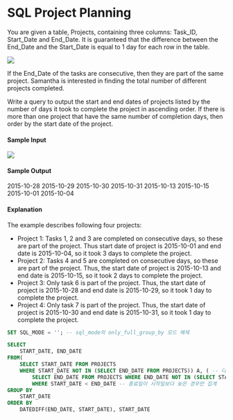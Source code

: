 # SQL Project Planning

You are given a table, Projects, containing three columns: Task_ID, Start_Date and End_Date. It is guaranteed that the difference between the End_Date and the Start_Date is equal to 1 day for each row in the table.

<img src="https://s3.amazonaws.com/hr-challenge-images/12894/1443819551-639948acc0-1.png">

If the End_Date of the tasks are consecutive, then they are part of the same project. Samantha is interested in finding the total number of different projects completed.

Write a query to output the start and end dates of projects listed by the number of days it took to complete the project in ascending order. If there is more than one project that have the same number of completion days, then order by the start date of the project.

#### Sample Input

<img src="https://s3.amazonaws.com/hr-challenge-images/12894/1443819440-1c40e943a1-2.png">

#### Sample Output

2015-10-28 2015-10-29
2015-10-30 2015-10-31
2015-10-13 2015-10-15
2015-10-01 2015-10-04

#### Explanation

The example describes following four projects:

- Project 1: Tasks 1, 2 and 3 are completed on consecutive days, so these are part of the project. Thus start date of project is 2015-10-01 and end date is 2015-10-04, so it took 3 days to complete the project.
- Project 2: Tasks 4 and 5 are completed on consecutive days, so these are part of the project. Thus, the start date of project is 2015-10-13 and end date is 2015-10-15, so it took 2 days to complete the project.
- Project 3: Only task 6 is part of the project. Thus, the start date of project is 2015-10-28 and end date is 2015-10-29, so it took 1 day to complete the project.
- Project 4: Only task 7 is part of the project. Thus, the start date of project is 2015-10-30 and end date is 2015-10-31, so it took 1 day to complete the project.

```SQL
SET SQL_MODE = ''; -- sql_mode의 only_full_group_by 모드 해제 

SELECT 
    START_DATE, END_DATE
FROM(
    SELECT START_DATE FROM PROJECTS
    WHERE START_DATE NOT IN (SELECT END_DATE FROM PROJECTS)) A, ( -- 다른 종료일과 겹치지 않는 start_date
        SELECT END_DATE FROM PROJECTS WHERE END_DATE NOT IN (SELECT START_DATE FROM PROJECTS)) B -- 다른 시작일과 겹치지 않는 end_date
        WHERE START_DATE < END_DATE -- 종료일이 시작일보다 늦은 경우만 집계
GROUP BY 
    START_DATE
ORDER BY 
    DATEDIFF(END_DATE, START_DATE), START_DATE

```